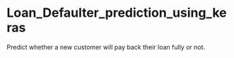 # Loan_Defaulter_prediction_using_keras
Predict whether a new customer will pay back their loan fully or not.
